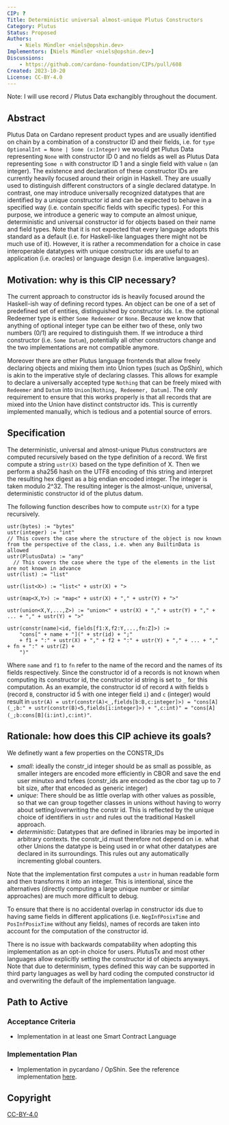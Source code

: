 ```yaml
---
CIP: ?
Title: Deterministic universal almost-unique Plutus Constructors
Category: Plutus
Status: Proposed
Authors:
    - Niels Mündler <niels@opshin.dev>
Implementors: [Niels Mündler <niels@opshin.dev>]
Discussions:
    - https://github.com/cardano-foundation/CIPs/pull/608
Created: 2023-10-20
License: CC-BY-4.0
---
```


<!-- Existing categories:

- Meta     | For meta-CIPs which typically serves another category or group of categories.
- Wallets  | For standardisation across wallets (hardware, full-node or light).
- Tokens   | About tokens (fungible or non-fungible) and minting policies in general.
- Metadata | For proposals around metadata (on-chain or off-chain).
- Tools    | A broad category for ecosystem tools not falling into any other category.
- Plutus   | Changes or additions to Plutus
- Ledger   | For proposals regarding the Cardano ledger (including Reward Sharing Schemes)
- Catalyst | For proposals affecting Project Catalyst / the Jörmungandr project

-->

Note: I will use record / Plutus Data exchangibly throughout the document.

## Abstract
Plutus Data on Cardano represent product types and are usually identified on chain by a combination of a constructor ID and their fields, 
i.e. for `type OptionalInt = None | Some (x:Integer)` we would get Plutus Data representing `None` with constructor ID 0 and no fields as well as Plutus Data representing `Some n` with constructor ID 1 and a single field with value `n` (an integer).
The existence and declaration of these constructor IDs are currently heavily focused around their origin in Haskell. They are usually used to distinguish different constructors of a single declared datatype.
In contrast, one may introduce universally recognized datatypes that are identified by a unique constructor id and can be expected to behave in a specified way (i.e. contain specific fields with specific types).
For this purpose, we introduce a generic way to compute an almost unique, deterministic and universal constructor id for objects based on their name and field types.
Note that it is not expected that every language adopts this standard as a default (i.e. for Haskell-like languages there might not be much use of it).
However, it is rather a recommendation for a choice in case interoperable datatypes with unique constructor ids are useful to an application (i.e. oracles) or language design (i.e. imperative languages).

## Motivation: why is this CIP necessary?

The current approach to constructor ids is heavily focused around the Haskell-ish way of defining record types.
An object can be one of a set of predefined set of entities, distinguished by constructor ids. I.e. the optional Redeemer type is either `Some Redeemer` or `None`.
Because we know that anything of optional integer type can be either two of these, only two numbers (0/1) are required to distinguish them.
If we introduce a third constructor (i.e. `Some Datum`), potentially all other constructors change and the two implementations are not compatible anymore.

Moreover there are other Plutus language frontends that allow freely declaring objects and mixing them into Union types (such as OpShin), which is akin to the imperative style of declaring classes.
This allows for example to declare a universally accepted type `Nothing` that can be freely mixed with `Redeemer` and `Datum` into `Union[Nothing, Redeemer, Datum]`.
The only requirement to ensure that this works properly is that all records that are mixed into the Union have distinct contstructor ids.
This is currently implemented manually, which is tedious and a potential source of errors.

## Specification
<!-- The technical specification should describe the proposed improvement in sufficient technical detail. In particular, it should provide enough information that an implementation can be performed solely on the basis of the design in the CIP. This is necessary to facilitate multiple, interoperable implementations. This must include how the CIP should be versioned. If a proposal defines structure of on-chain data it must include a CDDL schema in it's specification.-->
The deterministic, universal and almost-unique Plutus constructors are computed recursively based on the type definition of a record.
We first compute a string `ustr(X)` based on the type definition of X. Then we perform a sha256 hash on the UTF8 encoding of this string and interpret the resulting hex digest as a big endian encoded integer.
The integer is taken modulo 2^32. The resulting integer is the almost-unique, universal, deterministic constructor id of the plutus datum.

The following function describes how to compute `ustr(X)` for a type recursively.

```
ustr(bytes) := "bytes"
ustr(integer) := "int"
// This covers the case where the structure of the object is now known from the perspective of the class, i.e. when any BuiltinData is allowed
ustr(PlutusData) := "any"
  // This covers the case where the type of the elements in the list are not known in advance
ustr(list) := "list"

ustr(list<X>) := "list<" + ustr(X) + ">

ustr(map<X,Y>) := "map<" + ustr(X) + "," + ustr(Y) + ">"

ustr(union<X,Y,...,Z>) := "union<" + ustr(X) + "," + ustr(Y) + "," + ... + "," + ustr(Y) + ">"

ustr(constr(name)<id, fields[f1:X,f2:Y,...,fn:Z]>) :=
    "cons[" + name + "](" + str(id) + ";"
    + f1 + ":" + ustr(X) + "," + f2 + ":" + ustr(Y) + "," + ... + "," + fn + ":" + ustr(Z) +
    ")"
```

Where `name` and `f1` to `fn` refer to the name of the record and the names of its fields respectively.
Since the constructor id of a records is not known when computing its constructor id, the constructor id string is set to `_` for this computation.
As an example, the constructor id of record `A` with fields `b` (record `B`, constructor id 5 with one integer field `i`) and `c` (integer) would result in `ustr(A) = ustr(constr(A)<_,fields[b:B,c:integer]>) = "cons[A](_;b:" + ustr(constr(B)<5,fields[i:integer]>) + ",c:int)" = "cons[A](_;b:cons[B](i:int),c:int)"`.

## Rationale: how does this CIP achieve its goals?
<!-- The rationale fleshes out the specification by describing what motivated the design and what led to particular design decisions. It should describe alternate designs considered and related work. The rationale should provide evidence of consensus within the community and discuss significant objections or concerns raised during the discussion.

It must also explain how the proposal affects the backward compatibility of existing solutions when applicable. If the proposal responds to a CPS, the 'Rationale' section should explain how it addresses the CPS, and answer any questions that the CPS poses for potential solutions.
-->
We definetly want a few properties on the CONSTR_IDs

- _small_: ideally the constr_id integer should be as small as possible, as smaller integers are encoded more efficiently in CBOR and save the end user minutxo and txfees (constr_ids are encoded as the cbor tag up to 7 bit size, after that encoded as generic integer)
- _unique_: There should be as little overlap with other values as possible, so that we can group together classes in unions without having to worry about setting/overwriting the constr id. This is reflected by the unique choice of identifiers in `ustr` and rules out the traditional Haskell approach.
- _deterministic_: Datatypes that are defined in libraries may be imported in arbitrary contexts. the constr_id must therefore not depend on i.e. what other Unions the datatype is being used in or what other datatypes are declared in its surroundings. This rules out any automatically incrementing global counters.

Note that the implementation first computes a `ustr` in human readable form and then transforms it into an integer. This is intentional, since the alternatives (directly computing a large unique number or similar approaches) are much more difficult to debug.

To ensure that there is no accidental overlap in constructor ids due to having same fields in different applications (i.e. `NegInfPosixTime` and `PosInfPosixTime` without any fields), names of records are taken into account for the computation of the constructor id.

There is no issue with backwards compatability when adopting this implementation as an opt-in choice for users.
PlutusTx and most other languages allow explicitly setting the constructor id of objects anyways.
Note that due to determinism, types defined this way can be supported in third party languages as well by hard coding the computed constructor id and overwriting the default of the implementation language.


## Path to Active

### Acceptance Criteria
- Implementation in at least one Smart Contract Language

### Implementation Plan
- Implementation in pycardano / OpShin. See the reference implementation [here](https://github.com/Python-Cardano/pycardano/pull/272).

## Copyright

[CC-BY-4.0](https://creativecommons.org/licenses/by/4.0/legalcode)


